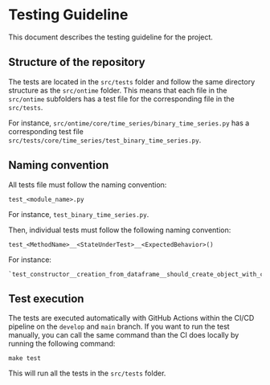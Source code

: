 Testing Guideline
=================

This document describes the testing guideline for the project.

## Structure of the repository

The tests are located in the `src/tests` folder and follow the same 
directory structure as the `src/ontime` folder. This means that each 
file in the `src/ontime` subfolders has a test file for the corresponding
file in the `src/tests`.

For instance, `src/ontime/core/time_series/binary_time_series.py` has a corresponding 
test file `src/tests/core/time_series/test_binary_time_series.py`.

## Naming convention

All tests file must follow the naming convention:

    test_<module_name>.py

For instance, `test_binary_time_series.py`.

Then, individual tests must follow the following naming convention:

    test_<MethodName>__<StateUnderTest>__<ExpectedBehavior>()

For instance: 
    
    `test_constructor__creation_from_dataframe__should_create_object_with_correct_data()`.

## Test execution

The tests are executed automatically with GitHub Actions within the CI/CD pipeline on the
`develop` and `main` branch. If you want to run the test manually, you can call the same 
command than the CI does locally by running the following command:
    
    make test

This will run all the tests in the `src/tests` folder.


